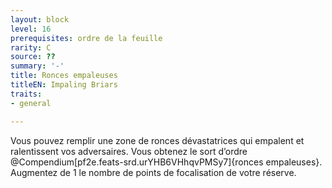 ```yaml
---
layout: block
level: 16
prerequisites: ordre de la feuille
rarity: C
source: ??
summary: '-'
title: Ronces empaleuses
titleEN: Impaling Briars
traits:
- general

---
```


<p>Vous pouvez remplir une zone de ronces dévastatrices qui empalent et ralentissent vos adversaires. Vous obtenez le sort d’ordre @Compendium[pf2e.feats-srd.urYHB6VHhqvPMSy7]{ronces empaleuses}. Augmentez de 1 le nombre de points de focalisation de votre réserve.</p>